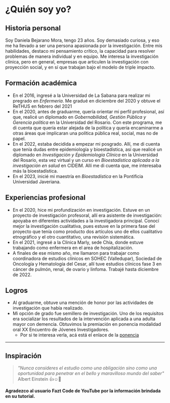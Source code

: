 # **¿Quién soy yo?**
## Historia personal 
Soy Daniela Bejarano Mora, tengo 23 años. Soy demasiado curiosa, y eso me ha llevado a ser una persona apasionada por la investigación. Entre mis habilidades, destaco mi pensamiento crítico, la capacidad para resolver problemas de manera individual y en equipo. Me interesa la investigación clínica, pero en general, empresas que articulen la investigación con proyección social, y en sí que trabajan bajo el modelo de triple impacto. 
## Formación académica 
* En el 2016, ingresé a la Universidad de La Sabana para realizar mi pregrado en *Enfermería*. Me gradué en diciembre del 2020 y obtuve el ReTHUS en febrero del 2021
* En el 2020, antes de graduarme, quería orientar mi perfil profesional, así que, realicé un diplomado en *Gobernabilidad, Gestión Pública y Gerencia política* en la Universidad del Rosario. Con este programa, me di cuenta que quería estar alejada de la política  y quería encaminarme a otras áreas que implicaran una política pública real, social, mas no de papel. 
* En el 2022, estaba decidida a empezar mi posgrado. Allí, me di cuenta que tenía dudas entre epidemiología y bioestadística, así que realicé un diplomado en *Investigación y Epidemiología Clínica* en la Universidad del Rosario, esta vez virtual y un curso en *Bioestadística aplicada a la investigación en salud* en CIDEIM. Allí me di cuenta que, me interesaba más la bioestadística. 
* En el 2023, inicié mi maestría en *Bioestadística* en la Pontificia Universidad Javeriana. 
## Experiencias profesional 
*  En el 2020, hice mi profundización en investigación. Estuve en un proyecto de investigación profesoral, allí era asistente de investigación: apoyaba en diferentes actividades a la investigadora principal. Conocí mejor la investigación cualitativa, pues estuve en la primera fase del proyecto que tenía como producto dos artículos uno de ellos cualitativo etnográfico y el otro cuantitativo, una revisión sistemática. 
*  En el 2021, ingresé a la Clinica Marly, sede Chía, donde estuve trabajando como enfermera en el area de hospitalización. 
*  A finales de ese mismo año, me llamaron para trabajar como coordinadora de estudios clínicos en SOHEC (Valledupar), Sociedad de Oncología y Hematología del Cesar, allí tuve estudios clínicos fase 3 en cáncer de pulmón, renal, de ovario y linfoma. Trabajé hasta diciembre de 2022.
## Logros
* Al graduarme, obtuve una mención de honor por las actividades de investigación que había realizado.
* Mi opción de grado fue semillero de investigación. Uno de los requisitos era socializar los resultados de la intervención aplicada a una adulta mayor con demencia. Obtuvimos la premiación en ponencia modalidad oral XX Encuentro de Jóvenes Investigadores. 
    * Por si te interesa verla, acá está el enlace de la [ponencia](https://www.youtube.com/watch?v=O3bq5fN6CJY&t=6858s)  
----  
## Inspiración 
>*"Nunca consideres el estudio como una obligación sino como una oportunidad para penetrar en el bello y maravilloso mundo del saber"* Albert Einstein :thumbsup::relaxed::dizzy:

**Agradezco al usuario Fazt Code de YouTube por la información brindada en su tutorial.**

